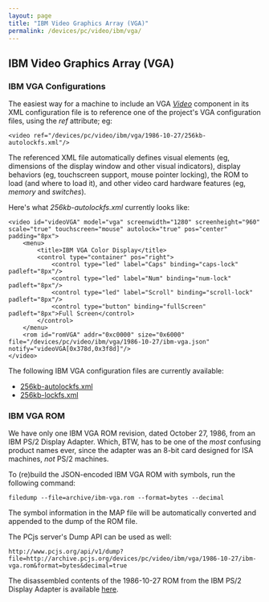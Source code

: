 ```yaml
---
layout: page
title: "IBM Video Graphics Array (VGA)"
permalink: /devices/pc/video/ibm/vga/
---
```


IBM Video Graphics Array (VGA)
---

### IBM VGA Configurations

The easiest way for a machine to include an VGA *[Video](/docs/pcjs/video/)* component in its XML configuration file
is to reference one of the project's VGA configuration files, using the *ref* attribute; eg:

	<video ref="/devices/pc/video/ibm/vga/1986-10-27/256kb-autolockfs.xml"/>

The referenced XML file automatically defines visual elements (eg, dimensions of the display window and other
visual indicators), display behaviors (eg, touchscreen support, mouse pointer locking), the ROM to load (and where
to load it), and other video card hardware features (eg, *memory* and *switches*).

Here's what *256kb-autolockfs.xml* currently looks like:

	<video id="videoVGA" model="vga" screenwidth="1280" screenheight="960" scale="true" touchscreen="mouse" autolock="true" pos="center" padding="8px">
	    <menu>
	        <title>IBM VGA Color Display</title>
	        <control type="container" pos="right">
	            <control type="led" label="Caps" binding="caps-lock" padleft="8px"/>
	            <control type="led" label="Num" binding="num-lock" padleft="8px"/>
	            <control type="led" label="Scroll" binding="scroll-lock" padleft="8px"/>
	            <control type="button" binding="fullScreen" padleft="8px">Full Screen</control>
	        </control>
	    </menu>
	    <rom id="romVGA" addr="0xc0000" size="0x6000" file="/devices/pc/video/ibm/vga/1986-10-27/ibm-vga.json" notify="videoVGA[0x378d,0x3f8d]"/>
	</video>

The following IBM VGA configuration files are currently available:

 - [256kb-autolockfs.xml](1986-10-27/256kb-autolockfs.xml)
 - [256kb-lockfs.xml](1986-10-27/256kb-lockfs.xml)

### IBM VGA ROM

We have only one IBM VGA ROM revision, dated October 27, 1986, from an IBM PS/2 Display Adapter.  Which, BTW,
has to be one of the *most* confusing product names ever, since the adapter was an 8-bit card designed for ISA
machines, *not* PS/2 machines.  

To (re)build the JSON-encoded IBM VGA ROM with symbols, run the following command:

	filedump --file=archive/ibm-vga.rom --format=bytes --decimal
	
The symbol information in the MAP file will be automatically converted and appended to the dump of the ROM file. 

The PCjs server's Dump API can be used as well:

	http://www.pcjs.org/api/v1/dump?file=http://archive.pcjs.org/devices/pc/video/ibm/vga/1986-10-27/ibm-vga.rom&format=bytes&decimal=true

The disassembled contents of the 1986-10-27 ROM from the IBM PS/2 Display Adapter is available [here](1986-10-27/ibm-vga.asm).
